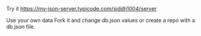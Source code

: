 Try it
https://my-json-server.typicode.com/siddh1004/server

Use your own data
Fork it and change db.json values or create a repo with a db.json file.
